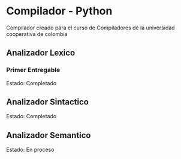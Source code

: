 # Compilador - Python

Compilador creado para el curso de Compiladores de la universidad cooperativa de colombia

## Analizador Lexico
### Primer Entregable

Estado: Completado
## Analizador Sintactico

Estado: Completado

## Analizador Semantico 

Estado: En proceso